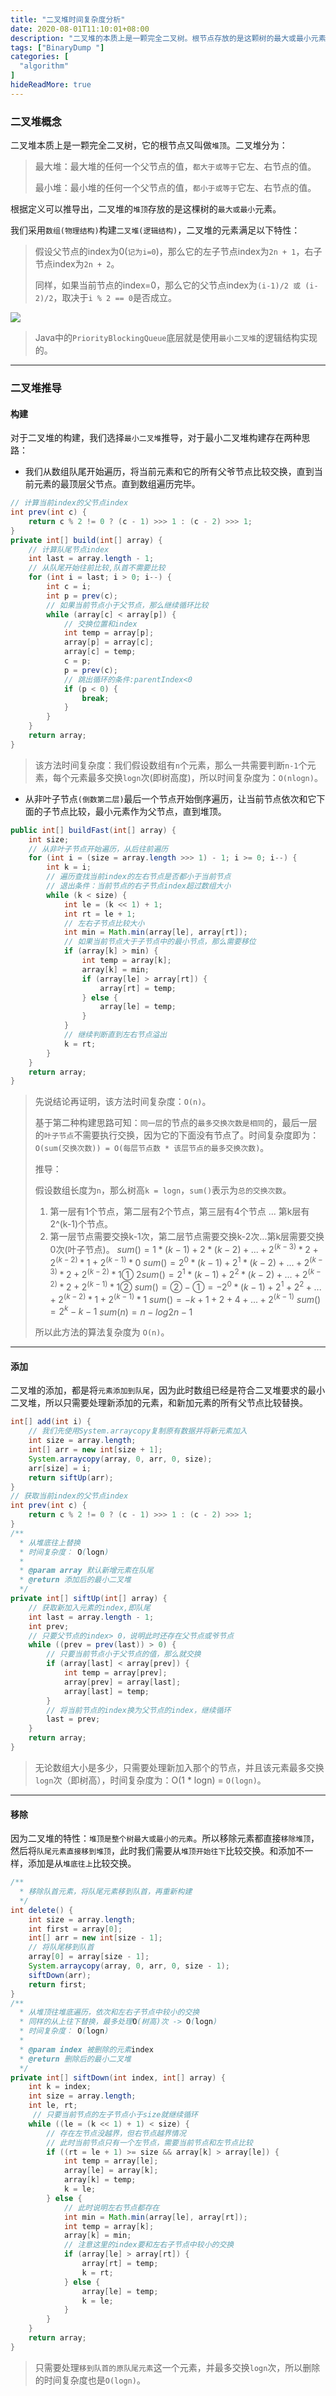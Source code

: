 ```yaml
---
title: "二叉堆时间复杂度分析"
date: 2020-08-01T11:10:01+08:00
description: "二叉堆的本质上是一颗完全二叉树。根节点存放的是这颗树的最大或最小元素。"
tags: ["BinaryDump "]
categories: [
  "algorithm"
]
hideReadMore: true
---
```


### 二叉堆概念
二叉堆本质上是一颗完全二叉树，它的根节点又叫做`堆顶`。二叉堆分为：

> 最大堆：最大堆的任何一个父节点的值，`都大于或等于`它左、右节点的值。
>
> 最小堆：最小堆的任何一个父节点的值，`都小于或等于`它左、右节点的值。

根据定义可以推导出，二叉堆的`堆顶`存放的是这棵树的`最大或最小`元素。

我们采用`数组(物理结构)`构建`二叉堆(逻辑结构)`，二叉堆的元素满足以下特性：

> 假设父节点的index为0(`记为i=0`)，那么它的左子节点index为`2n + 1`，右子节点index为`2n + 2`。
>
> 同样，如果当前节点的index=0，那么它的父节点index为`(i-1)/2 或 (i-2)/2`，取决于`i % 2 == 0`是否成立。

![](https://image.leejay.top/FmJ38KrBpAMKg5pqdcufzJmU0TcF)

> Java中的`PriorityBlockingQueue`底层就是使用`最小二叉堆`的逻辑结构实现的。

---

### 二叉堆推导

#### 构建

对于二叉堆的构建，我们选择`最小二叉堆`推导，对于最小二叉堆构建存在两种思路：

- 我们从数组队尾开始遍历，将当前元素和它的所有父爷节点比较交换，直到当前元素的最顶层父节点。直到数组遍历完毕。

```java
// 计算当前index的父节点index
int prev(int c) {
    return c % 2 != 0 ? (c - 1) >>> 1 : (c - 2) >>> 1;
}
private int[] build(int[] array) {
    // 计算队尾节点index
    int last = array.length - 1;
    // 从队尾开始往前比较,队首不需要比较
    for (int i = last; i > 0; i--) {
        int c = i;
        int p = prev(c);
        // 如果当前节点小于父节点，那么继续循环比较
        while (array[c] < array[p]) {
            // 交换位置和index
            int temp = array[p];
            array[p] = array[c];
            array[c] = temp;
            c = p;
            p = prev(c);
            // 跳出循环的条件:parentIndex<0
            if (p < 0) {
                break;
            }
        }
    }
    return array;
}
```

> 该方法时间复杂度：我们假设数组有`n`个元素，那么一共需要判断`n-1`个元素，每个元素最多交换`logn`次(即树高度)，所以时间复杂度为：`O(nlogn)`。

- 从非叶子节点`(倒数第二层)`最后一个节点开始倒序遍历，让当前节点依次和它下面的子节点比较，最小元素作为父节点，直到堆顶。

```java
public int[] buildFast(int[] array) {
    int size;
    // 从非叶子节点开始遍历，从后往前遍历
    for (int i = (size = array.length >>> 1) - 1; i >= 0; i--) {
        int k = i;
        // 遍历查找当前index的左右节点是否都小于当前节点
        // 退出条件：当前节点的右子节点index超过数组大小
        while (k < size) {
            int le = (k << 1) + 1;
            int rt = le + 1;
            // 左右子节点比较大小
            int min = Math.min(array[le], array[rt]);
            // 如果当前节点大于子节点中的最小节点，那么需要移位
            if (array[k] > min) {
                int temp = array[k];
                array[k] = min;
                if (array[le] > array[rt]) {
                    array[rt] = temp;
                } else {
                    array[le] = temp;
                }
            }
            // 继续判断直到左右节点溢出
            k = rt;
        }
    }
    return array;
}
```

> 先说结论再证明，该方法时间复杂度：`O(n)`。
>
> 基于第二种构建思路可知：`同一层`的节点的`最多交换次数是相同`的，最后一层的`叶子节点`不需要执行交换，因为它的下面没有节点了。时间复杂度即为：`O(sum(交换次数)) = O(每层节点数 * 该层节点的最多交换次数)`。
>
> 推导：
>
> 假设数组长度为`n`，那么树高`k = logn`，`sum()`表示为`总的交换次数`。
>
> 1. 第一层有1个节点，第二层有2个节点，第三层有4个节点 ... 第k层有2^(k-1)个节点。
> 2. 第一层节点需要交换k-1次，第二层节点需要交换k-2次...第k层需要交换0次(叶子节点)。
>  $sum() = 1 * (k-1) + 2 * (k-2) + ...+ 2^(k-3) * 2 + 2^(k-2) * 1 + 2^(k-1) * 0$
>  $sum() = 2^0 * (k-1) + 2^1 * (k-2) +...+ 2^(k-3) * 2 + 2^(k-2) * 1  ①$
>  $2sum() = 2^1 * (k-1) + 2^2 * (k-2) + ... + 2^(k-2) * 2 + 2^(k-1) * 1 ②$
>  $sum() = ② - ① = -2^0 * (k-1) + 2^1 + 2^2 + ... + 2^(k-2) * 1 + 2^(k-1) * 1$
>  $sum() = -k + 1 + 2 + 4 + ... + 2^(k-1)$
>  $sum() = 2^k - k - 1$
>  $sum(n) = n - log2n - 1$
> 
> 所以此方法的算法复杂度为 `O(n)`。
---

#### 添加
二叉堆的添加，都是将`元素添加到队尾`，因为此时数组已经是符合二叉堆要求的最小二叉堆，所以只需要处理新添加的元素，和新加元素的所有父节点比较替换。

```java
int[] add(int i) {
    // 我们先使用System.arraycopy复制原有数据并将新元素加入
    int size = array.length;
    int[] arr = new int[size + 1];
    System.arraycopy(array, 0, arr, 0, size);
    arr[size] = i;
    return siftUp(arr);
}
// 获取当前index的父节点index
int prev(int c) {
    return c % 2 != 0 ? (c - 1) >>> 1 : (c - 2) >>> 1;
}
/**
  * 从堆底往上替换
  * 时间复杂度： O(logn)
  *
  * @param array 默认新增元素在队尾
  * @return 添加后的最小二叉堆
  */
private int[] siftUp(int[] array) {
    // 获取新加入元素的index,即队尾
    int last = array.length - 1;
    int prev;
    // 只要父节点的index> 0，说明此时还存在父节点或爷节点
    while ((prev = prev(last)) > 0) {
        // 只要当前节点小于父节点的值，那么就交换
        if (array[last] < array[prev]) {
            int temp = array[prev];
            array[prev] = array[last];
            array[last] = temp;
        }
        // 将当前节点的index换为父节点的index，继续循环
        last = prev;
    }
    return array;
}
```

> 无论数组大小是多少，只需要处理新加入那个的节点，并且该元素最多交换`logn`次（即树高），时间复杂度为：O(1 * logn) = `O(logn)`。

---

#### 移除

因为二叉堆的特性：`堆顶是整个树最大或最小的元素`。所以移除元素都直接`移除堆顶`，然后将`队尾元素直接移到堆顶`，此时我们需要从`堆顶开始往下`比较交换。和添加不一样，添加是从`堆底往上`比较交换。

```java
/**
  * 移除队首元素，将队尾元素移到队首，再重新构建
  */
int delete() {
    int size = array.length;
    int first = array[0];
    int[] arr = new int[size - 1];
    // 将队尾移到队首
    array[0] = array[size - 1];
    System.arraycopy(array, 0, arr, 0, size - 1);
    siftDown(arr);
    return first;
}
/**
  * 从堆顶往堆底遍历，依次和左右子节点中较小的交换
  * 同样的从上往下替换，最多处理O(树高)次 -> O(logn)
  * 时间复杂度： O(logn)
  *
  * @param index 被删除的元素index
  * @return 删除后的最小二叉堆
  */
private int[] siftDown(int index, int[] array) {
    int k = index;
    int size = array.length;
    int le, rt;
     // 只要当前节点的左子节点小于size就继续循环
    while ((le = (k << 1) + 1) < size) {
        // 存在左节点没越界，但右节点越界情况
        // 此时当前节点只有一个左节点，需要当前节点和左节点比较
        if ((rt = le + 1) >= size && array[k] > array[le]) {
            int temp = array[le];
            array[le] = array[k];
            array[k] = temp;
            k = le;
        } else {
            // 此时说明左右节点都存在
            int min = Math.min(array[le], array[rt]);
            int temp = array[k];
            array[k] = min;
            // 注意这里的index要和左右子节点中较小的交换
            if (array[le] > array[rt]) {
                array[rt] = temp;
                k = rt;
            } else {
                array[le] = temp;
                k = le;
            }
        }
    }
    return array;
}
```

> 只需要处理`移到队首的原队尾元素`这一个元素，并最多交换`logn`次，所以删除的时间复杂度也是`O(logn)`。